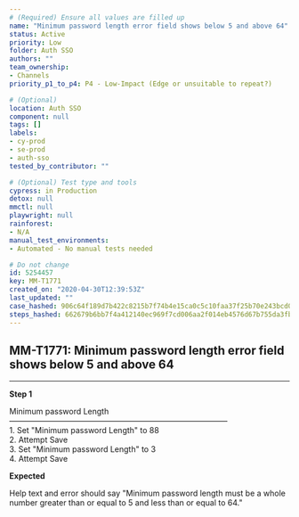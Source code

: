 ```yaml
---
# (Required) Ensure all values are filled up
name: "Minimum password length error field shows below 5 and above 64"
status: Active
priority: Low
folder: Auth SSO
authors: ""
team_ownership: 
- Channels
priority_p1_to_p4: P4 - Low-Impact (Edge or unsuitable to repeat?)

# (Optional)
location: Auth SSO
component: null
tags: []
labels: 
- cy-prod
- se-prod
- auth-sso
tested_by_contributor: ""

# (Optional) Test type and tools
cypress: in Production
detox: null
mmctl: null
playwright: null
rainforest: 
- N/A
manual_test_environments: 
- Automated - No manual tests needed

# Do not change
id: 5254457
key: MM-T1771
created_on: "2020-04-30T12:39:53Z"
last_updated: ""
case_hashed: 906c64f189d7b422c8215b7f74b4e15ca0c5c10faa37f25b70e243bcd04d675929b18145bc919e1ed0035f007e7cabf7
steps_hashed: 662679b6bb7f4a412140ec969f7cd006aa2f014eb4576d67b755da3fb888a0439261706140f361e838f270226ea01ba9
---
```


<!-- (Auto-generated) Based on frontmatter's "key" and "name" -->

## MM-T1771: Minimum password length error field shows below 5 and above 64

---

**Step 1**

Minimum password Length\
————————————————————————————\
1\. Set "Minimum password Length" to 88\
2\. Attempt Save\
3\. Set "Minimum password Length" to 3\
4\. Attempt Save

**Expected**

Help text and error should say "Minimum password length must be a whole number greater than or equal to 5 and less than or equal to 64."
